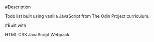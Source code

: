 #Description

Todo list built using vanilla JavaScript from The Odin Project curriculum.

#Built with

HTML
CSS
JavaScript
Webpack
